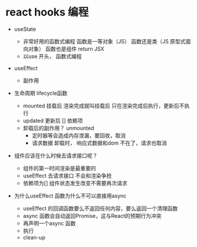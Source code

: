 # react hooks 编程
- useState 
  - 非常好用的函数式编程
    函数是一等对象（JS）
    函数还是类（JS 原型式面向对象）
    函数也是组件 return JSX
  - 以use 开头， 函数式编程
- useEffect
  - 副作用

- 生命周期  lifecycle函数 
  - mounted 挂载后 渲染完成就叫挂载后
  只在渲染完成后执行，更新后不执行
  - updated 更新后 [] 依赖项
  - 卸载后的副作用？ unmounted
    - 定时器等会造成内存泄漏，要回收，取消
    - 请求数据 卸载时， 响应式数据和dom 不在了，请求也取消

- 组件应该在什么时候去请求接口呢？
  - 组件的第一时间渲染是最重要的
  - useEffect 去请求接口
    不会和渲染争抢
  - 依赖项为[]
    组件状态发生改变不需要再次请求
- 为什么useEffect 函数为什么不可以直接用async
    - useEffect 的回调函数要么不返回任何内容，要么返回一个清理函数
    - async 函数会自动返回Promise，这与React的预期行为冲突
  - 再声明一个async 函数
  - 执行
  - clean-up 